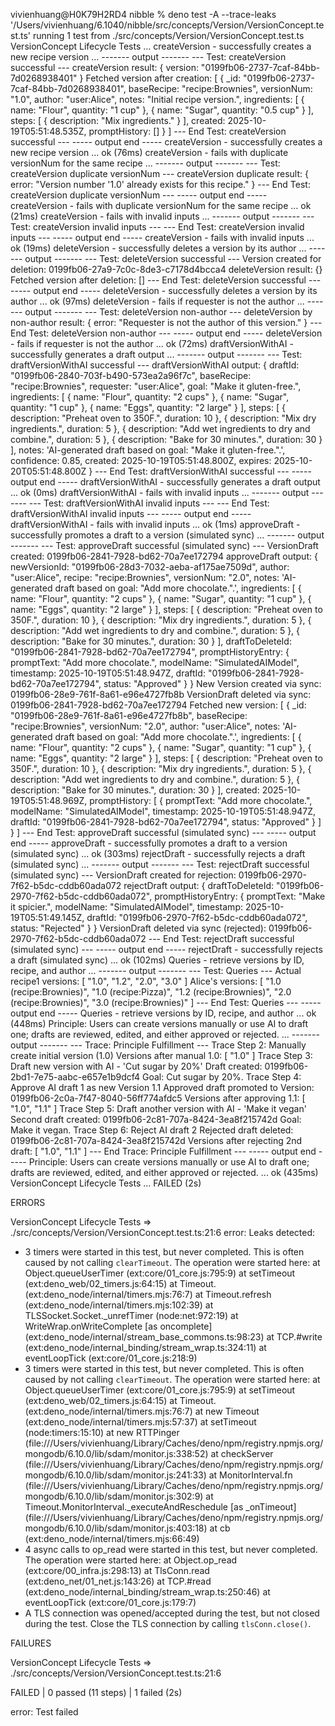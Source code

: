 
vivienhuang@H0K79H2RD4 nibble % deno test -A --trace-leaks '/Users/vivienhuang/6.1040/nibble/src/concepts/Version/VersionConcept.test.ts'
running 1 test from ./src/concepts/Version/VersionConcept.test.ts
VersionConcept Lifecycle Tests ...
  createVersion - successfully creates a new recipe version ...
------- output -------
--- Test: createVersion successful ---
createVersion result: { version: "0199fb06-2737-7caf-84bb-7d0268938401" }
Fetched version after creation: [
  {
    _id: "0199fb06-2737-7caf-84bb-7d0268938401",
    baseRecipe: "recipe:Brownies",
    versionNum: "1.0",
    author: "user:Alice",
    notes: "Initial recipe version.",
    ingredients: [
      { name: "Flour", quantity: "1 cup" },
      { name: "Sugar", quantity: "0.5 cup" }
    ],
    steps: [ { description: "Mix ingredients." } ],
    created: 2025-10-19T05:51:48.535Z,
    promptHistory: []
  }
]
--- End Test: createVersion successful ---
----- output end -----
  createVersion - successfully creates a new recipe version ... ok (76ms)
  createVersion - fails with duplicate versionNum for the same recipe ...
------- output -------
--- Test: createVersion duplicate versionNum ---
createVersion duplicate result: { error: "Version number '1.0' already exists for this recipe." }
--- End Test: createVersion duplicate versionNum ---
----- output end -----
  createVersion - fails with duplicate versionNum for the same recipe ... ok (21ms)
  createVersion - fails with invalid inputs ...
------- output -------
--- Test: createVersion invalid inputs ---
--- End Test: createVersion invalid inputs ---
----- output end -----
  createVersion - fails with invalid inputs ... ok (19ms)
  deleteVersion - successfully deletes a version by its author ...
------- output -------
--- Test: deleteVersion successful ---
Version created for deletion: 0199fb06-27a9-7c0c-8de3-c7178d4bcca4
deleteVersion result: {}
Fetched version after deletion: []
--- End Test: deleteVersion successful ---
----- output end -----
  deleteVersion - successfully deletes a version by its author ... ok (97ms)
  deleteVersion - fails if requester is not the author ...
------- output -------
--- Test: deleteVersion non-author ---
deleteVersion by non-author result: { error: "Requester is not the author of this version." }
--- End Test: deleteVersion non-author ---
----- output end -----
  deleteVersion - fails if requester is not the author ... ok (72ms)
  draftVersionWithAI - successfully generates a draft output ...
------- output -------
--- Test: draftVersionWithAI successful ---
draftVersionWithAI output: {
  draftId: "0199fb06-2840-703f-b490-573ea2a96f7c",
  baseRecipe: "recipe:Brownies",
  requester: "user:Alice",
  goal: "Make it gluten-free.",
  ingredients: [
    { name: "Flour", quantity: "2 cups" },
    { name: "Sugar", quantity: "1 cup" },
    { name: "Eggs", quantity: "2 large" }
  ],
  steps: [
    { description: "Preheat oven to 350F.", duration: 10 },
    { description: "Mix dry ingredients.", duration: 5 },
    {
      description: "Add wet ingredients to dry and combine.",
      duration: 5
    },
    { description: "Bake for 30 minutes.", duration: 30 }
  ],
  notes: 'AI-generated draft based on goal: "Make it gluten-free.".',
  confidence: 0.85,
  created: 2025-10-19T05:51:48.800Z,
  expires: 2025-10-20T05:51:48.800Z
}
--- End Test: draftVersionWithAI successful ---
----- output end -----
  draftVersionWithAI - successfully generates a draft output ... ok (0ms)
  draftVersionWithAI - fails with invalid inputs ...
------- output -------
--- Test: draftVersionWithAI invalid inputs ---
--- End Test: draftVersionWithAI invalid inputs ---
----- output end -----
  draftVersionWithAI - fails with invalid inputs ... ok (1ms)
  approveDraft - successfully promotes a draft to a version (simulated sync) ...
------- output -------
--- Test: approveDraft successful (simulated sync) ---
VersionDraft created: 0199fb06-2841-7928-bd62-70a7ee172794
approveDraft output: {
  newVersionId: "0199fb06-28d3-7032-aeba-af175ae7509d",
  author: "user:Alice",
  recipe: "recipe:Brownies",
  versionNum: "2.0",
  notes: 'AI-generated draft based on goal: "Add more chocolate.".',
  ingredients: [
    { name: "Flour", quantity: "2 cups" },
    { name: "Sugar", quantity: "1 cup" },
    { name: "Eggs", quantity: "2 large" }
  ],
  steps: [
    { description: "Preheat oven to 350F.", duration: 10 },
    { description: "Mix dry ingredients.", duration: 5 },
    {
      description: "Add wet ingredients to dry and combine.",
      duration: 5
    },
    { description: "Bake for 30 minutes.", duration: 30 }
  ],
  draftToDeleteId: "0199fb06-2841-7928-bd62-70a7ee172794",
  promptHistoryEntry: {
    promptText: "Add more chocolate.",
    modelName: "SimulatedAIModel",
    timestamp: 2025-10-19T05:51:48.947Z,
    draftId: "0199fb06-2841-7928-bd62-70a7ee172794",
    status: "Approved"
  }
}
New Version created via sync: 0199fb06-28e9-761f-8a61-e96e4727fb8b
VersionDraft deleted via sync: 0199fb06-2841-7928-bd62-70a7ee172794
Fetched new version: [
  {
    _id: "0199fb06-28e9-761f-8a61-e96e4727fb8b",
    baseRecipe: "recipe:Brownies",
    versionNum: "2.0",
    author: "user:Alice",
    notes: 'AI-generated draft based on goal: "Add more chocolate.".',
    ingredients: [
      { name: "Flour", quantity: "2 cups" },
      { name: "Sugar", quantity: "1 cup" },
      { name: "Eggs", quantity: "2 large" }
    ],
    steps: [
      { description: "Preheat oven to 350F.", duration: 10 },
      { description: "Mix dry ingredients.", duration: 5 },
      {
        description: "Add wet ingredients to dry and combine.",
        duration: 5
      },
      { description: "Bake for 30 minutes.", duration: 30 }
    ],
    created: 2025-10-19T05:51:48.969Z,
    promptHistory: [
      {
        promptText: "Add more chocolate.",
        modelName: "SimulatedAIModel",
        timestamp: 2025-10-19T05:51:48.947Z,
        draftId: "0199fb06-2841-7928-bd62-70a7ee172794",
        status: "Approved"
      }
    ]
  }
]
--- End Test: approveDraft successful (simulated sync) ---
----- output end -----
  approveDraft - successfully promotes a draft to a version (simulated sync) ... ok (303ms)
  rejectDraft - successfully rejects a draft (simulated sync) ...
------- output -------
--- Test: rejectDraft successful (simulated sync) ---
VersionDraft created for rejection: 0199fb06-2970-7f62-b5dc-cddb60ada072
rejectDraft output: {
  draftToDeleteId: "0199fb06-2970-7f62-b5dc-cddb60ada072",
  promptHistoryEntry: {
    promptText: "Make it spicier.",
    modelName: "SimulatedAIModel",
    timestamp: 2025-10-19T05:51:49.145Z,
    draftId: "0199fb06-2970-7f62-b5dc-cddb60ada072",
    status: "Rejected"
  }
}
VersionDraft deleted via sync (rejected): 0199fb06-2970-7f62-b5dc-cddb60ada072
--- End Test: rejectDraft successful (simulated sync) ---
----- output end -----
  rejectDraft - successfully rejects a draft (simulated sync) ... ok (102ms)
  Queries - retrieve versions by ID, recipe, and author ...
------- output -------
--- Test: Queries ---
Actual recipe1 versions: [ "1.0", "1.2", "2.0", "3.0" ]
Alice's versions: [
  "1.0 (recipe:Brownies)",
  "1.0 (recipe:Pizza)",
  "1.2 (recipe:Brownies)",
  "2.0 (recipe:Brownies)",
  "3.0 (recipe:Brownies)"
]
--- End Test: Queries ---
----- output end -----
  Queries - retrieve versions by ID, recipe, and author ... ok (448ms)
  Principle: Users can create versions manually or use AI to draft one; drafts are reviewed, edited, and either approved or rejected. ...
------- output -------
--- Trace: Principle Fulfillment ---
Trace Step 2: Manually create initial version (1.0)
Versions after manual 1.0: [ "1.0" ]
Trace Step 3: Draft new version with AI - 'Cut sugar by 20%'
Draft created: 0199fb06-2bd1-7e75-aabc-e657e1b9dcf4 Goal: Cut sugar by 20%.
Trace Step 4: Approve AI draft 1 as new Version 1.1
Approved draft promoted to Version: 0199fb06-2c0a-7f47-8040-56ff774afdc5
Versions after approving 1.1: [ "1.0", "1.1" ]
Trace Step 5: Draft another version with AI - 'Make it vegan'
Second draft created: 0199fb06-2c81-707a-8424-3ea8f215742d Goal: Make it vegan.
Trace Step 6: Reject AI draft 2
Rejected draft deleted: 0199fb06-2c81-707a-8424-3ea8f215742d
Versions after rejecting 2nd draft: [ "1.0", "1.1" ]
--- End Trace: Principle Fulfillment ---
----- output end -----
  Principle: Users can create versions manually or use AI to draft one; drafts are reviewed, edited, and either approved or rejected. ... ok (435ms)
VersionConcept Lifecycle Tests ... FAILED (2s)

 ERRORS 

VersionConcept Lifecycle Tests => ./src/concepts/Version/VersionConcept.test.ts:21:6
error: Leaks detected:
  - 3 timers were started in this test, but never completed. This is often caused by not calling `clearTimeout`. The operation were started here:
    at Object.queueUserTimer (ext:core/01_core.js:795:9)
    at setTimeout (ext:deno_web/02_timers.js:64:15)
    at Timeout.<computed> (ext:deno_node/internal/timers.mjs:76:7)
    at Timeout.refresh (ext:deno_node/internal/timers.mjs:102:39)
    at TLSSocket.Socket._unrefTimer (node:net:972:19)
    at WriteWrap.onWriteComplete [as oncomplete] (ext:deno_node/internal/stream_base_commons.ts:98:23)
    at TCP.#write (ext:deno_node/internal_binding/stream_wrap.ts:324:11)
    at eventLoopTick (ext:core/01_core.js:218:9)
  - 3 timers were started in this test, but never completed. This is often caused by not calling `clearTimeout`. The operation were started here:
    at Object.queueUserTimer (ext:core/01_core.js:795:9)
    at setTimeout (ext:deno_web/02_timers.js:64:15)
    at Timeout.<computed> (ext:deno_node/internal/timers.mjs:76:7)
    at new Timeout (ext:deno_node/internal/timers.mjs:57:37)
    at setTimeout (node:timers:15:10)
    at new RTTPinger (file:///Users/vivienhuang/Library/Caches/deno/npm/registry.npmjs.org/mongodb/6.10.0/lib/sdam/monitor.js:338:52)
    at checkServer (file:///Users/vivienhuang/Library/Caches/deno/npm/registry.npmjs.org/mongodb/6.10.0/lib/sdam/monitor.js:241:33)
    at MonitorInterval.fn (file:///Users/vivienhuang/Library/Caches/deno/npm/registry.npmjs.org/mongodb/6.10.0/lib/sdam/monitor.js:302:9)
    at Timeout.MonitorInterval._executeAndReschedule [as _onTimeout] (file:///Users/vivienhuang/Library/Caches/deno/npm/registry.npmjs.org/mongodb/6.10.0/lib/sdam/monitor.js:403:18)
    at cb (ext:deno_node/internal/timers.mjs:66:49)
  - 4 async calls to op_read were started in this test, but never completed. The operation were started here:
    at Object.op_read (ext:core/00_infra.js:298:13)
    at TlsConn.read (ext:deno_net/01_net.js:143:26)
    at TCP.#read (ext:deno_node/internal_binding/stream_wrap.ts:250:46)
    at eventLoopTick (ext:core/01_core.js:179:7)
  - A TLS connection was opened/accepted during the test, but not closed during the test. Close the TLS connection by calling `tlsConn.close()`.

 FAILURES 

VersionConcept Lifecycle Tests => ./src/concepts/Version/VersionConcept.test.ts:21:6

FAILED | 0 passed (11 steps) | 1 failed (2s)

error: Test failed